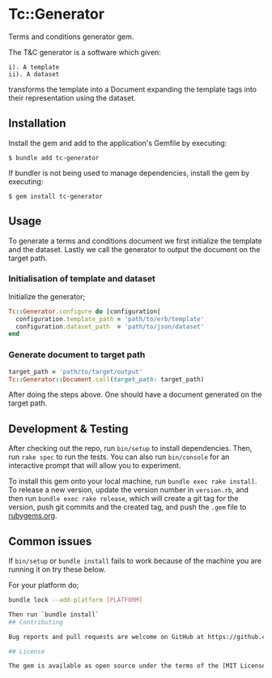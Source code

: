 # Tc::Generator

Terms and conditions generator gem.

The T&C generator is a software which given:

    i). A template
    ii). A dataset

transforms the template into a Document expanding the
template tags into their representation using the dataset.

## Installation

Install the gem and add to the application's Gemfile by executing:

    $ bundle add tc-generator

If bundler is not being used to manage dependencies, install the gem by executing:

    $ gem install tc-generator

## Usage

To generate a terms and conditions document we first initialize the template and the dataset. Lastly we call
the generator to output the document on the target path.

### Initialisation of template and dataset

Initialize the generator;

```ruby
Tc::Generator.configure do |configuration|
  configuration.template_path = 'path/to/erb/template'
  configuration.dataset_path  = 'path/to/json/dataset'
end
```

### Generate document to target path

```ruby
target_path = 'path/to/target/output'
Tc::Generator::Document.call(target_path: target_path)
```

After doing the steps above. One should have a document generated on the target path.


## Development & Testing

After checking out the repo, run `bin/setup` to install dependencies. Then, run `rake spec` to run the tests. You can also run `bin/console` for an interactive prompt that will allow you to experiment.

To install this gem onto your local machine, run `bundle exec rake install`. To release a new version, update the version number in `version.rb`, and then run `bundle exec rake release`, which will create a git tag for the version, push git commits and the created tag, and push the `.gem` file to [rubygems.org](https://rubygems.org).

## Common issues

If `bin/setup` or `bundle install` fails to work because of the machine you are running it on try these below.

For your platform do;

```sh
bundle lock --add-platform [PLATFORM]

Then run `bundle install`
## Contributing

Bug reports and pull requests are welcome on GitHub at https://github.com/Sylvance/tc-generator.

## License

The gem is available as open source under the terms of the [MIT License](https://opensource.org/licenses/MIT).
